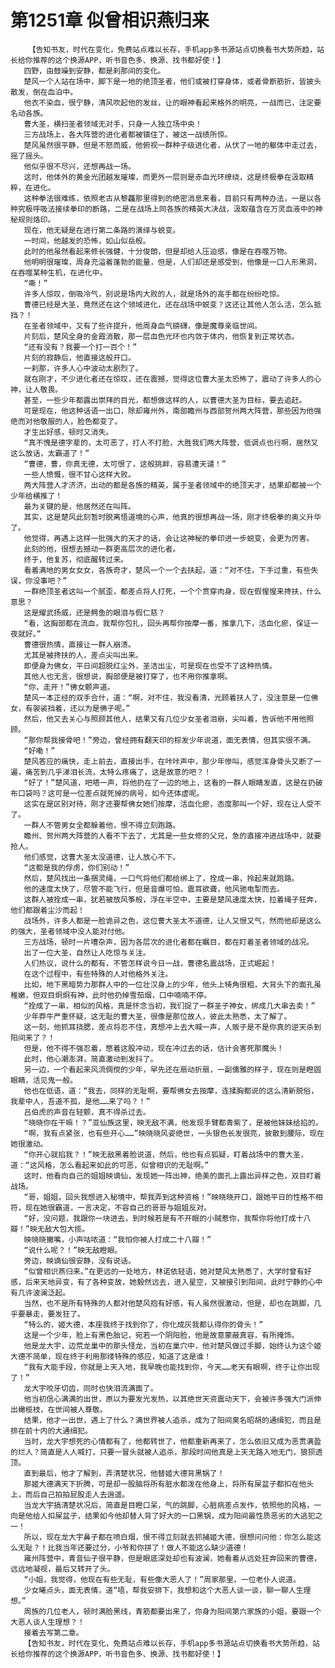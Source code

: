 # 第1251章 似曾相识燕归来
        【告知书友，时代在变化，免费站点难以长存，手机app多书源站点切换看书大势所趋，站长给你推荐的这个换源APP，听书音色多、换源、找书都好使！】
       四野，由鼓噪到安静，都是刹那间的变化。
       楚风一个人站在场中，脚下是一地的绝顶圣者，他们或被打穿身体，或者骨断筋折，皆披头散发，倒在血泊中。
       他衣不染血，很宁静，清风吹起他的发丝，让的眼神看起来格外的明亮，一战而已，注定要名动各族。
       曹大圣，横扫圣者领域无对手，只身一人独立场中央！
       三方战场上，各大阵营的进化者都被镇住了，被这一战绩所惊。
       楚风虽然很平静，但是不怒而威，他俯视一群种子级进化者，从伏了一地的躯体中走过去，摇了摇头。
       他似乎很不尽兴，还想再战一场。
       这时，他体外的黄金光团越发璀璨，而更外一层则是赤血光环缭绕，这是终极拳在汲取精粹，在进化。
       这种拳法很难练，依照老古从黎龘那里得到的绝密消息来看，目前只有两种办法，一是以各种究极呼吸法接续拳印的断路，二是在战场上同各族的精英大决战，汲取蕴含在万灵血液中的神秘规则烙印。
       现在，他无疑是在进行第二条路的演绎与蜕变。
       一时间，他越发的恐怖，如山似岳般。
       此时的他虽然看起来修长强健，十分俊朗，但是却给人压迫感，像是在吞噬万物。
       他明明很璀璨，周身充溢着蓬勃的能量，但是，人们却还是感受到，他像是一口人形黑洞，在吞噬某种生机，在进化中。
       “嘶！”
       许多人惊叹，倒吸冷气，别说是场内大败的人，就是场外的高手都在纷纷吃惊。
       曹德已经是大圣，竟然还在这个领域进化，还在战场中蜕变？这还让其他人怎么活，怎么抵挡？！
       在圣者领域中，又有了些许提升，他周身血气磅礴，像是魔尊亲临世间。
       片刻后，楚风全身的金霞消散，那一层血色光环也内敛于体内，他恢复到正常状态。
       “还有没有？我要一个打一百个！”
       片刻的寂静后，他直接这般开口。
       一刹那，许多人心中波动太剧烈了。
       就在刚才，不少进化者还在惊叹，还在震撼，觉得这位曹大圣太恐怖了，震动了许多人的心神，让人敬畏。
       甚至，一些少年都露出崇拜的目光，都想做这样的人，以曹德大圣为目标，要去追赶。
       可是现在，他这种话语一出口，除却雍州外，南部瞻州与西部贺州两大阵营，那些因为他强绝而对他敬服的人，脸色都变了。
       才生出好感，顿时又消失。
       “真不愧是德字辈的，太可恶了，打人不打脸，大胜我们两大阵营，低调点也行啊，居然又这么放话，太霸道了！”
       “曹德，曹，你真无德，太可恨了，这般挑衅，容易遭天谴！”
       一些人愤慨，很不甘心这样大败。
       两大阵营人才济济，出动的都是各族的精英，属于圣者领域中的绝顶天才，结果却都被一个少年给横推了！
       最为关键的是，他居然还在叫阵。
       其实，这是楚风此刻暂时脱离悟道境的心声，他真的很想再战一场，刚才终极拳的奥义升华了。
       他觉得，再遇上这样一批强大的天才的话，会让这神秘的拳印进一步蜕变，会更为厉害。
       此刻的他，很想去撼动一群更高层次的进化者。
       终于，他复苏，彻底醒转过来。
       看着满地的男女女女，各族奇才，楚风一个一个去扶起，道：“对不住，下手过重，有些失误，你没事吧？”
       一群绝顶圣者这叫一个腻歪，都差点将人打死，一个个贯穿肉身，现在假惺惺来搀扶，什么意思？
       这是耀武扬威，还是鳄鱼的眼泪与假仁慈？
       “看，这胸部都在流血，我帮你包扎，回头再帮你按摩一番，推拿几下，活血化瘀，保证一夜就好。”
       曹德很热情，直接让一群人崩溃。
       尤其是被搀扶的人，差点尖叫出来。
       即便身为佛女，平日间超脱红尘外，圣洁出尘，可是现在也受不了这种热情。
       其他人也无言，很想说，胸部便是被打穿了，也不用你推拿啊。
       “你，走开！”佛女颤声道。
       楚风一本正经的双手合什，道：“啊，对不住，我没看清，光顾着扶人了，没注意是一位佛女，有袈裟挡着，还以为是佛子呢。”
       然后，他又去关心与照顾其他人，结果又有几位少女圣者泪崩，尖叫着，告诉他不用他照顾。
       “那你帮我接骨吧！”旁边，曾经拥有翻天印的棕发少年说道，面无表情，但其实很不满。
       “好嘞！”
       楚风答应的痛快，走上前去，直接出手，在咔咔声中，那少年惨叫，感觉浑身骨头又断了一遍，痛苦到几乎涕泪长流，太特么疼痛了，这是故意的吧？！
       “好了！”楚风道，吧嗒一声，将他扔在了一边的地上，这看的一群人眼睛发直，这是在扔破布口袋吗？这可是一位差点就死掉的病号，如今还体虚呢。
       这实在是区别对待，刚才还要帮佛女她们按摩，活血化瘀，态度那叫一个好，现在让人受不了。
       一群人不管男女全都躲着他，恨不得立刻跑路。
       瞻州、贺州两大阵营的人看不下去了，尤其是一些女修的父兄，急的直接冲进战场中，就要抢人。
       他们感觉，这曹大圣太没道德，让人放心不下。
       “这都是我的俘虏，你们别动！”
       然后，楚风找出一条捆灵绳，一口气将他们都给绑上了，拴成一串，拎起来就跑路。
       他的速度太快了，尽管不能飞行，但是音爆可怕，震耳欲聋，他风驰电掣而去。
       这群人被拴成一串，犹若被放风筝般，浮在半空中，主要是楚风速度太快，拉着绳子狂奔，他们都跟着尘沙而起！
       战场外，许多人都是一脸诡异之色，这位曹大圣太不道德，让人又恨又气，然而他却是这么的强大，圣者领域中没人能对付他。
       三方战场，顿时一片嘈杂声，因为各层次的进化者都在瞩目，都在盯着圣者领域的战况。
       出了一位大圣，自然让人吃惊与关注。
       人们热议，说什么的都有，不管怎样说今日一战，曹德名震战场，正式崛起！
       在这个过程中，有些特殊的人对他格外关注。
       比如，地下黑暗势力那群人中的一位壮汉身上的少年，他头上犄角很粗，大背头下的面孔虽稚嫩，但双目炯炯有神，此时他扔掉雪茄烟，口中喃喃不停。
       “拴成了一串，相似的风格，真是怀念当初，我们捉了一群圣子神女，绑成几大串去卖！”
       少年莽牛严重怀疑，这无耻的曹大圣，很像是那位故人，彼此太熟悉，太了解了。
       这一刻，他抓耳挠腮，差点将忍不住，真想冲上去大喊一声，人贩子是不是你真的逆天杀到阳间来了？！
       但是，他不得不强忍着，憋着这股冲动，现在冲过去的话，估计会害死那魔头！
       此时，他心潮澎湃，简直激动到发抖了。
       另一边，一个看起来风流倜傥的少年，早先还在扇动折扇，一副儒雅的样子，现在则是瞪圆眼睛，活见鬼一般。
       他也在低语，道：“我去，同样的无耻啊，要帮佛女去按摩，连揉胸都说的这么清新脱俗，我辈中人，吾道不孤，是他……来了吗？！”
       吕伯虎的声音在轻颤，真不得杀过去。
       “晓晓你在干嘛！？”亚仙族这里，映无敌不满，他发现手臂都青紫了，是被他妹妹给掐的。
       “啊，我有点紧张，也有些开心……”映晓晓风姿绝世，一头银色长发很亮，披散到腰际，现在她很激动。
       “你开心就掐我？！”映无敌黑着脸说道，然后，他也有点狐疑，盯着战场中的曹大圣，道：“这风格，怎么看起来如此的可恶，似曾相识的无耻啊。”
       这时，他看向自己的姐姐映谪仙，发现她一阵出神，绝美的面孔上露出异样之色，双目盯着战场。
       “哥，姐姐，回头我想进入秘境中，帮我弄到这种资格！”映晓晓开口，跟她平日的性格不相符，现在她很霸道，一言决定，不容自己的哥哥与姐姐反对。
       “好，没问题，我跟你一块进去，到时候若是有不开眼的小贼惹你，我帮你将他打成十八瓣！”映无敌大包大揽。
       映晓晓撇嘴，小声咕哝道：“我怕你被人打成二十八瓣！”
       “说什么呢？！”映无敌瞪眼。
       旁边，映谪仙很安静，没有说话。
       “似曾相识燕归来。”在更远的一处地方，林诺依轻语，她对楚风太熟悉了，大学时曾有好感，后来天地异变，有了各种变故，她毅然远去，进入星空，又被接引到阳间，此时宁静的心中有几许波澜泛起。
       当然，也不是所有特殊的人都对他楚风抱有好感，有人虽然很激动，但是，却也在跳脚，几乎要暴走，要发狂了。
       “特么的，姬大德，本座我终于找到你了，你化成灰我都认得你的骨头！”
       这是一个少年，脸上有黑色胎记，宛若一个阴阳脸，他是故意蒙蔽真容，有所掩饰。
       他是龙大宇，边荒龙巢中的那头怪龙，当初在巢穴中，他对楚风做过手脚，始终认为这个姬大德不简单，现在终于利用那缕特殊的感应，知道了这是谁！
       “我有大能手段，你就是上天入地，我早晚也能找到你，今天……老天有眼啊，终于让你出现了！”
       龙大宇咬牙切齿，同时也快泪流满面了。
       他当初信心满满的出世，原以为要发光发热，以其绝世天资震动天下，会被许多强大门派伸出橄榄枝，在世间被人尊敬。
       结果，他才一出世，遇上了什么？满世界被人追杀，成为了阳间臭名昭胡的通缉犯，而且是排在前十内的大通缉犯。
       当时，龙大宇想死的心情都有了，他都转世了，他都重新再来了，怎么依旧又成为恶贯满盈的烂人？简直是人人喊打，只要一冒头就被人追杀，那段时间他真是上天无路入地无门，狼狈透顶。
       直到最后，他才了解到，弄清楚状况，他替姬大德背黑锅了！
       那姬大德满天下折腾，可是却一股脑将所有脏水都泼在他身上，将所有屎盆子都扣在他头上，而后自己拍拍屁股走人去逍遥。
       当龙大宇搞清楚状况后，简直是目瞪口呆，气的跳脚，心脏病差点发作，依照他的风格，一向是他给人扣屎盆子，结果如今他却替人背了好大的一口黑锅，成为阳间最性质恶劣的大逃犯之一！
       所以，现在龙大宇鼻子都在喷白烟，恨不得立刻就去抓捕姬大德，很想问问他：你怎么能这么无耻？！比我当年还要过分，小爷和你拼了！做人不能这么缺少道德！
       雍州阵营中，青音仙子很平静，但是眼底深处却也有波澜，她看着从远处狂奔回来的曹德，远远地凝视，最后又转开了头。
       “小姐，我觉得，他现在有些无耻，有些像大恶人了！”周家那里，一位老仆人说道。
       少女曦点头，面无表情，道“唔，帮我安排下，我想和这个大恶人谈一谈，聊一聊人生理想。”
       周族的几位老人，顿时满脸黑线，青筋都要出来了，你身为阳间第六家族的小姐，要跟一个大恶人谈人生理想？！
       接着去写第二章。
       【告知书友，时代在变化，免费站点难以长存，手机app多书源站点切换看书大势所趋，站长给你推荐的这个换源APP，听书音色多、换源、找书都好使！】